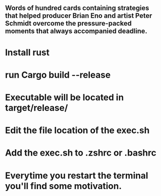 ## Words of hundred cards containing strategies that helped producer Brian Eno and artist Peter Schmidt overcome the pressure-packed moments that always accompanied deadline.


# Install rust 
# run Cargo build --release
# Executable will be located in target/release/
# Edit the file location of the exec.sh
# Add the exec.sh to .zshrc or .bashrc
# Everytime you restart the terminal you'll find some motivation.
